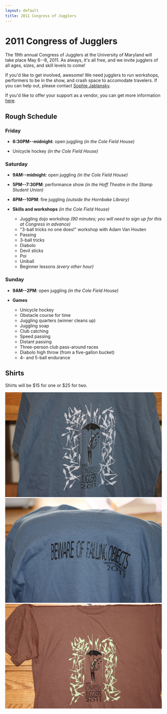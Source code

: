 ```yaml
---
layout: default
title: 2011 Congress of Jugglers
---
```


# 2011 Congress of Jugglers

The 19th annual Congress of Jugglers at the University of Maryland
will take place May 6--8, 2011. As always, it's all free, and we
invite jugglers of all ages, sizes, and skill levels to come!

If you'd like to get involved, awesome! We need jugglers to run
workshops, performers to be in the show, and crash space to accomodate
travelers. If you can help out, please contact
[Sophie Jablansky](mailto:sjablans@umd.edu).

If you'd like to offer your support as a vendor, you can get more
information [here](vendors.pdf).

## Rough Schedule

### Friday

 * __6:30PM--midnight__: open juggling *(in the Cole Field House)*

 * Unicycle hockey *(in the Cole Field House)*

### Saturday

 * __9AM--midnight__: open juggling *(in the Cole Field House)*
 * __5PM--7:30PM__: performance show *(in the Hoff Theatre in the
   Stamp Student Union)*
 * __8PM--10PM__: fire juggling *(outside the Hornbake Library)*


 * __Skills and workshops__ *(in the Cole Field House)*
   * Juggling dojo workshop *(90 minutes; you will need to sign up for this at Congress in advance)*
   * "3-ball tricks no one does!" workshop with Adam Van Houten
   * Passing
   * 3-ball tricks
   * Diabolo
   * Devil sticks
   * Poi
   * Uniball
   * Beginner lessons *(every other hour)*

### Sunday

 * __9AM--2PM__: open juggling *(in the Cole Field House)*


 * __Games__
   * Unicycle hockey
   * Obstacle course for time
   * Juggling quarters (winner cleans up)
   * Juggling soap
   * Club catching
   * Speed passing
   * Distant passing
   * Three-person club pass-around races
   * Diabolo high throw (from a five-gallon bucket)
   * 4- and 5-ball endurance

## Shirts

Shirts will be $15 for one or $25 for two.

[<img src="shirts/front-blue-small.jpg" />](shirts/front-blue.jpg)
[<img src="shirts/back-blue-small.jpg" />](shirts/back-blue.jpg)
[<img src="shirts/front-brown-small.jpg" />](shirts/front-brown.jpg)
